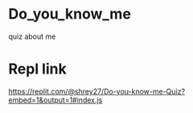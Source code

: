 # Do_you_know_me
 quiz about me
 # Repl link
https://replit.com/@shrey27/Do-you-know-me-Quiz?embed=1&output=1#index.js
